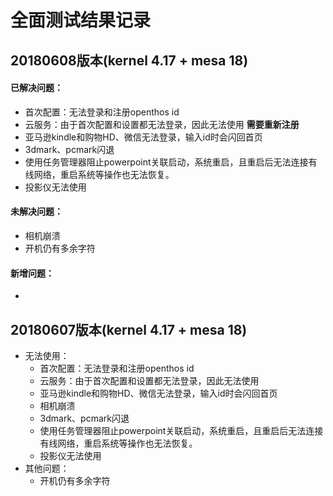 # 全面测试结果记录

## 20180608版本(kernel 4.17 + mesa 18)
#### 已解决问题：
   - 首次配置：无法登录和注册openthos id
   - 云服务：由于首次配置和设置都无法登录，因此无法使用 **需要重新注册**
   - 亚马逊kindle和购物HD、微信无法登录，输入id时会闪回首页
   - 3dmark、pcmark闪退
   - 使用任务管理器阻止powerpoint关联启动，系统重启，且重启后无法连接有线网络，重启系统等操作也无法恢复。
   - 投影仪无法使用
#### 未解决问题：
   - 相机崩溃
   - 开机仍有多余字符
#### 新增问题：
   - 

## 20180607版本(kernel 4.17 + mesa 18)
- 无法使用：
   - 首次配置：无法登录和注册openthos id
   - 云服务：由于首次配置和设置都无法登录，因此无法使用
   - 亚马逊kindle和购物HD、微信无法登录，输入id时会闪回首页
   - 相机崩溃
   - 3dmark、pcmark闪退
   - 使用任务管理器阻止powerpoint关联启动，系统重启，且重启后无法连接有线网络，重启系统等操作也无法恢复。
   - 投影仪无法使用
- 其他问题：
   - 开机仍有多余字符
